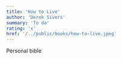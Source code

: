```yaml
---
title: 'How to Live'
author: 'Derek Sivers'
summary: 'To do'
rating: 'x'
href: '/../public/books/how-to-live.jpeg'
---
```


Personal bible
